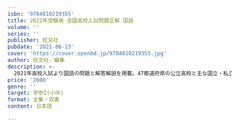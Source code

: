 ```yaml
---
isbn: '9784010219355'
title: 2022年受験用 全国高校入試問題正解 国語
volume: ''
series: ''
publisher: 旺文社
pubdate: '2021-06-23'
cover: 'https://cover.openbd.jp/9784010219355.jpg'
author: 旺文社／編集
description: >-
  2021年高校入試より国語の問題と解答解説を掲載。47都道府県の公立高校と主な国立・私立および高等専門学校を収録。都道府県別・高校ごとに「出題傾向と対策」、問題ごとにくわしい「解き方」を解説。最新の高校入試問題を系統別に分析・学習できる入試対策必須の一冊。思考力を問う問題には、思考力マークを表記。
price: '2600'
genre: ''
target: 学参I(小中)
format: 全集・双書
content: 日本語

---
```

